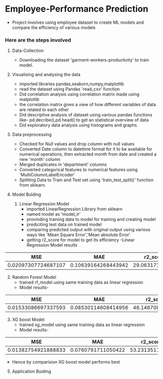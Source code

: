 # Employee-Performance Prediction
- Project involves using employee dataset to create ML models and compare the efficiency of various models

### Here are the steps involved
1. Data-Collection
   - Downloading the dataset 'garment-workers-productivity' to train model.

2. Visualising and analysing the data
   - imported libraries pandas,seaborn,numpy,matplotlib
   - read the dataset using Pandas 'read_csv' function
   - Did correlation analysis using correlation matrix made using matplotlib
   - the correlation matrix gives a view of how different variables of data are related to each other
   - Did descriptive analysis of dataset using various pandas functions like- pd.decribe(),pd.head() to get an statistical overview of data
   - Did exploratory data analysis using histograms and graphs

3. Data preprocessing
   - Checked for Null values and drop column with null values
   - Converted Date column to datetime format for it to be available for numerical operations, then extracted month from date and created a new 'month' column
   - Merged duplicates in 'department' columns
   - Converted categorical features to numerical features using 'MultiColumnLabelEncoder'
   - Splitting Data to Train and Test set using 'train_test_split()' function from sklearn.
  
4. Model Bulding
   1. Linear Regression Model
       - imported LinearRegression Library from sklearn
       - named model as 'model_lr'
       - provinding training data to model for training and creating model
       - prediciting test data on trained model
       - comparing predicted output with original output using various ways like 'Mean Square Error','Mean absolute Error'
       - getting r2_score for model to get its efficiency
       -Linear Regression Model results

|         MSE         | MAE                 | r2_score(%)       |
|:-------------------:|---------------------|-------------------|
| 0.02097307724687107 | 0.10639164268443942 | 29.06317166092659 |

  2. Random Forest Model
     - trained rf_model using same training data as linear regression
     - Model results-
  
|         MSE         | MAE                 | r2_score(%)        |
|:-------------------:|---------------------|--------------------|
| 0.01533086697337593 | 0.08530114608414956 | 48.146708946023466 |

  3. XG boost Model
     - trained xg_model using same training data as linear regression
     - Model results-
  
|         MSE         | MAE                | r2_score(%)       |
|:-------------------:|--------------------|-------------------|
| 0.01382754921888833 | 0.0760791711050422 | 53.23135113915121 |

- Hence by comparision XG boost model performs best


5. Application Buiding
